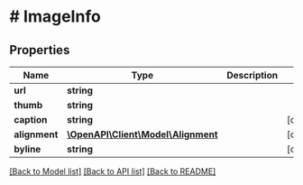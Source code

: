 # # ImageInfo

## Properties

Name | Type | Description | Notes
------------ | ------------- | ------------- | -------------
**url** | **string** |  | 
**thumb** | **string** |  | 
**caption** | **string** |  | [optional] 
**alignment** | [**\OpenAPI\Client\Model\Alignment**](Alignment.md) |  | [optional] 
**byline** | **string** |  | [optional] 

[[Back to Model list]](../../README.md#documentation-for-models) [[Back to API list]](../../README.md#documentation-for-api-endpoints) [[Back to README]](../../README.md)


